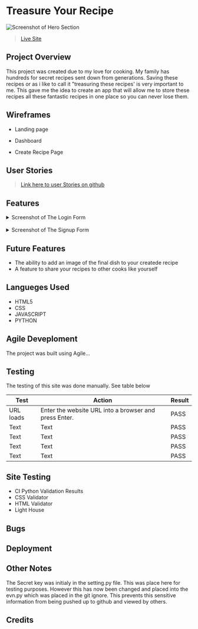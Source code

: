 # Treasure Your Recipe
![Screenshot of Hero Section]()
> [Live Site]()

## Project Overview
This project was created due to my love for cooking. My family has hundreds for secret recipes sent down from generations. Saving these recipes or as i like to call it "treasuring these recipes' is very important to me. This gave me the idea to create an app that will allow me to store these recipes all these fantastic recipes in one place so you can never lose them.

## Wireframes

- Landing page

- Dashboard

- Create Recipe Page

## User Stories
> [Link here to user Stories on github]()

## Features
<details>
<summary>Screenshot of The Login Form</summary>

![Screenshot of The Login Form]()

</details>
<br>
<details>
<summary>Screenshot of The Signup Form</summary>

![Screenshot of The Register Form]()

</details>


## Future Features
- The ability to add an image of the final dish to your createde recipe
- A feature to share your recipes to other cooks like yourself

## Langueges Used
- HTML5
- CSS
- JAVASCRIPT
- PYTHON

## Agile Deveploment 
The project was built using Agile...

## Testing
The testing of this site was done manually. See table below

| Test                                  | Action                                                                                       | Result |
| ------------------------------------- | -------------------------------------------------------------------------------------------- | ------ |
| URL loads                             | Enter the website URL into a browser and press Enter.                                        | PASS   |
| Text              | Text         | PASS   |
| Text                  | Text            | PASS   |
| Text   | Text       | PASS   |
| Text   | Text | PASS   |



## Site Testing 
- CI Python Validation Results
- CSS Validator
- HTML Validator
- Light House

## Bugs


## Deployment 

## Other Notes
The Secret key was initialy in the setting.py file. This was place here for testing purposes. However this has now been changed and placed into the evn.py which was placed in the git ignore. This prevents this sensitive information from being pushed up to github and viewed by others. 

## Credits

